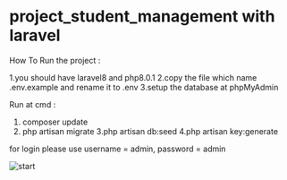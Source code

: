 # project_student_management with laravel

How To Run the project :

1.you should have laravel8 and php8.0.1
2.copy the file which name .env.example and rename it to .env
3.setup the database at phpMyAdmin

Run at cmd :
1. composer update
2. php artisan migrate
3.php artisan db:seed
4.php artisan key:generate  

for login please use 
username = admin, 
password = admin


![start](https://user-images.githubusercontent.com/83082791/206190232-3545dbaf-02c0-486c-9c6f-ca922a268960.png)

